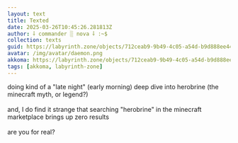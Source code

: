 ```yaml
---
layout: text
title: Texted
date: 2025-03-26T10:45:26.281813Z
author: ⸸ commander ░ nova ⸸ :~$
collection: texts
guid: https://labyrinth.zone/objects/712ceab9-9b49-4c05-a54d-b9d888ee44e1
avatar: /img/avatar/daemon.png
akkoma: https://labyrinth.zone/objects/712ceab9-9b49-4c05-a54d-b9d888ee44e1
tags: [akkoma, labyrinth-zone]
---
```


<p>doing kind of a "late night" (early morning) deep dive into herobrine (the minecraft myth, or legend?)<br><br>and, I do find it strange that searching "herobrine" in the minecraft marketplace brings up zero results<br><br>are you for real?</p>